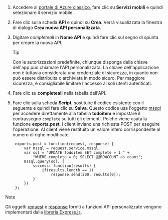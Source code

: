 

1. Accedere al [portale di Azure classico](https://manage.windowsazure.com/), fare clic su **Servizi mobili** e quindi selezionare il servizio mobile.
2. Fare clic sulla scheda **API** e quindi su **Crea**. Verrà visualizzata la finestra di dialogo **Crea nuova API personalizzata**.
3. Digitare *completeall* in **Nome API** e quindi fare clic sul segno di spunta per creare la nuova API.
   
   > [!TIP]
   > Con le autorizzazioni predefinite, chiunque disponga della chiave dell'app può chiamare l'API personalizzata. La chiave dell'applicazione non è tuttavia considerata una credenziale di sicurezza, in quanto non può essere distribuita o archiviata in modo sicuro. Per maggiore sicurezza, è consigliabile limitare l'accesso ai soli utenti autenticati.
   > 
   > 
4. Fare clic su **completeall** nella tabella dell'API.
5. Fare clic sulla scheda **Script**, sostituire il codice esistente con il seguente e quindi fare clic su **Salva**. Questo codice usa l'oggetto [mssql] per accedere direttamente alla tabella **todoitem** e impostare il contrassegno `complete` su tutti gli elementi. Poiché viene usata la funzione **exports.post**, i client inviano una richiesta POST per eseguire l'operazione. Al client viene restituito un valore intero corrispondente al numero di righe modificate.

        exports.post = function(request, response) {
            var mssql = request.service.mssql;
            var sql = "UPDATE todoitem SET complete = 1 " +
                "WHERE complete = 0; SELECT @@ROWCOUNT as count";
            mssql.query(sql, {
                success: function(results) {
                    if(results.length == 1)
                        response.send(200, results[0]);
                }
            })
        };


> [!NOTE]
> Gli oggetti [request](http://msdn.microsoft.com/library/windowsazure/jj554218.aspx) e [response](http://msdn.microsoft.com/library/windowsazure/dn303373.aspx) forniti a funzioni API personalizzate vengono implementati dalla [libreria Express.js](http://go.microsoft.com/fwlink/p/?LinkId=309046).
> 
> 

<!-- Anchors. -->

<!-- Images. -->

<!-- URLs. -->
[mssql]: http://msdn.microsoft.com/library/windowsazure/jj554212.aspx

<!---HONumber=AcomDC_1203_2015-->